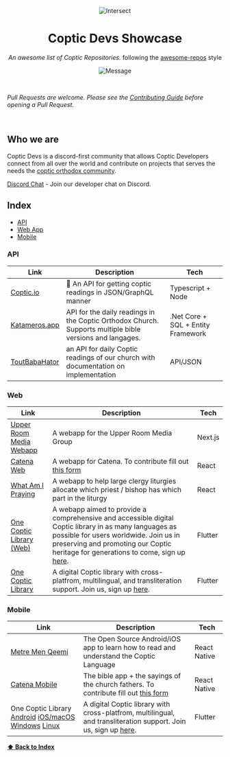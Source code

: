 <div align='center'>
<img src="https://i.ibb.co/QPJrwJ6/Intersect.png" alt="Intersect" border="0">

# Coptic Devs Showcase

_An awesome list of Coptic Repositories._ following the [awesome-repos](https://github.com/pawelborkar/awesome-repos/tree/master) style <br>

![Message](https://img.shields.io/badge/Coptic-Devs-%23ff0055)


</div><br>

_Pull Requests are welcome. Please see the [Contributing Guide](CONTRIBUTING.md) before opening a Pull Request._

</div><br>

## Who we are 
Coptic Devs is a discord-first community that allows Coptic Developers connect from all over the world and contribute on projects that serves the needs the [coptic orthodox community](https://en.wikipedia.org/wiki/Coptic_Orthodox_Church).

[Discord Chat](https://discord.gg/mAnYc9rj) - Join our developer chat on Discord.

## Index

-   [API](#api)
-   [Web App](#web)
-   [Mobile](#mobile)
  
### API

| Link | Description | Tech |
| --- | --- | -- |
| [Coptic.io](https://github.com/abanobmikaeel/coptic.io) | 📜 An API for getting coptic readings in JSON/GraphQL manner | Typescript + Node
| [Katameros.app](https://github.com/pierresaid/katameros-api) | API for the daily readings in the Coptic Orthodox Church. Supports multiple bible versions and langages. | .Net Core + SQL + Entity Framework |
| [ToutBabaHator](https://toutbabahator.com/) | an API for daily Coptic readings of our church with documentation on implementation | API/JSON |

### Web
| Link | Description | Tech |
| --- | --- | -- |
| [Upper Room Media Webapp](https://github.com/upperroommedia/web-app) | A webapp for the Upper Room Media Group | Next.js |
| [Catena Web](https://catenabible.com/) | A webapp for Catena. To contribute fill out [this form](https://docs.google.com/forms/d/e/1FAIpQLSeEbM9jEH9GULla1bumG9QF7hY66ubEw_EluSjcXIc1QsYJHQ/viewform) | React |
| [What Am I Praying](https://whatamipraying.vercel.app) | A webapp to help large clergy liturgies allocate which priest / bishop has which part in the liturgy | React |
| [One Coptic Library (Web)](https://app.onecopticlibrary.com) | A webapp aimed to provide a comprehensive and accessible digital Coptic library in as many languages as possible for users worldwide. Join us in preserving and promoting our Coptic heritage for generations to come, sign up [here](https://forms.gle/LU7iEjyHV3q9thEo8). | Flutter |
| [One Coptic Library](https://app.onecopticlibrary.com) | A digital Coptic library with cross-platfrom, multilingual, and transliteration support. Join us, sign up [here](https://forms.gle/LU7iEjyHV3q9thEo8). | Flutter |
### Mobile
| Link | Description | Tech |
| --- | --- | -- |
| [Metre Men Qeemi](https://github.com/mark-yacoub/metremenqeemi) | The Open Source Android/iOS app to learn how to read and understand the Coptic Language | React Native |
| [Catena Mobile](https://apps.apple.com/us/app/catena-bible-commentaries/id1218663640) | The bible app + the sayings of the church fathers. To contribute fill out [this form](https://docs.google.com/forms/d/e/1FAIpQLSeEbM9jEH9GULla1bumG9QF7hY66ubEw_EluSjcXIc1QsYJHQ/viewform) | React Native |
| One Coptic Library [Android](https://play.google.com/store/apps/details?id=com.onecopticlibrary.ocl) [iOS/macOS](https://apps.apple.com/us/app/one-coptic-library/id1662280247) [Windows](https://onecopticlibrary.com/builds/latest/windows/One%20Coptic%20Library.zip) [Linux](https://onecopticlibrary.com/builds/latest/linux/One%20Coptic%20Library.zip) | A digital Coptic library with cross-platfrom, multilingual, and transliteration support. Join us, sign up [here](https://forms.gle/LU7iEjyHV3q9thEo8). | Flutter |

**[⬆ Back to Index](#index)**